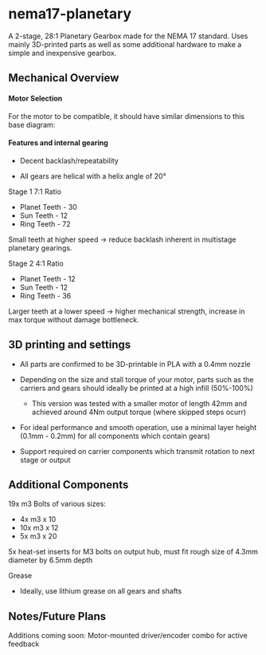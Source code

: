 # nema17-planetary

A 2-stage, 28:1 Planetary Gearbox made for the NEMA 17 standard.
Uses mainly 3D-printed parts as well as some additional hardware to make a simple and inexpensive gearbox.

## Mechanical Overview


#### Motor Selection
For the motor to be compatible, it should have similar dimensions to this base diagram:

#### Features and internal gearing

- Decent backlash/repeatability

- All gears are helical with a helix angle of 20°

Stage 1 
7:1 Ratio 

- Planet Teeth - 30
- Sun Teeth - 12
- Ring Teeth - 72


Small teeth at higher speed -> reduce backlash inherent in multistage planetary gearings.

Stage 2
4:1 Ratio
- Planet Teeth - 12
- Sun Teeth - 12
- Ring Teeth - 36


Larger teeth at a lower speed -> higher mechanical strength, increase in max torque without damage bottleneck.



## 3D printing and settings
- All parts are confirmed to be 3D-printable in PLA with a 0.4mm nozzle

- Depending on the size and stall torque of your motor, parts such as the carriers and gears should ideally be printed at a high infill (50%-100%)
  - This version was tested with a smaller motor of length 42mm and achieved around 4Nm output torque (where skipped steps ocurr)

- For ideal performance and smooth operation, use a minimal layer height (0.1mm - 0.2mm) for all components which contain gears)

- Support required on carrier components which transmit rotation to next stage or output


## Additional Components
19x m3 Bolts of various sizes:
- 4x m3 x 10
- 10x m3 x 12
- 5x m3 x 20

5x heat-set inserts for M3 bolts on output hub, must fit rough size of 4.3mm diameter by 6.5mm depth


Grease
- Ideally, use lithium grease on all gears and shafts

## Notes/Future Plans
Additions coming soon:
Motor-mounted driver/encoder combo for active feedback


